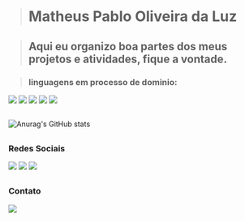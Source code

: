 ><h1>Matheus Pablo Oliveira da Luz</h1>

><h2>Aqui eu organizo boa partes dos meus projetos e atividades, fique a vontade.</h2>

><h3>linguagens em processo de dominio:</h3>

<div>
<a><img src="https://img.shields.io/badge/JavaScript-F7DF1E?style=for-the-badge&logo=javascript&logoColor=black"></a>
<a><img src="https://img.shields.io/badge/HTML5-E34F26?style=for-the-badge&logo=html5&logoColor=white"></a>
<a><img src="https://img.shields.io/badge/React-20232A?style=for-the-badge&logo=react&logoColor=61DAFB"></a>
<a><img src="https://img.shields.io/badge/CSS3-1572B6?style=for-the-badge&logo=css3&logoColor=white"></a>
<a><img src="https://img.shields.io/badge/python-3670A0?style=for-the-badge&logo=python&logoColor=ffdd54"></a>
</div>

##

![Anurag's GitHub stats](https://github-readme-stats.vercel.app/api?username=MatheusPablo&show_icons=true&theme=dark)
##

<h3>Redes Sociais</h3>
<div>
<a href="https://discord.gg/guVHukZ5M8"><img src="https://img.shields.io/badge/Discord-7289DA?style=for-the-badge&logo=discord&logoColor=white"></a>
<a href="https://www.instagram.com/mathheusxp/"><img src="https://img.shields.io/badge/Instagram-E4405F?style=for-the-badge&logo=instagram&logoColor=white"></a>
<a href="https://www.instagram.com/mathheusxp/"><img src="https://img.shields.io/badge/Instagram-E4405F?style=for-the-badge&logo=instagram&logoColor=white"></a>
</div>

##
<h3>Contato</h3>
<div>
<a href="mailto:mp123g@gmail.com"><img src="https://img.shields.io/badge/Gmail-D14836?style=for-the-badge&logo=gmail&logoColor=white"></a>
</div>

